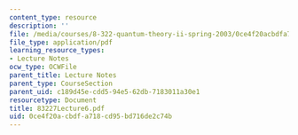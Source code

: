 ```yaml
---
content_type: resource
description: ''
file: /media/courses/8-322-quantum-theory-ii-spring-2003/0ce4f20acbdfa718cd95bd716de2c74b_83227Lecture6.pdf
file_type: application/pdf
learning_resource_types:
- Lecture Notes
ocw_type: OCWFile
parent_title: Lecture Notes
parent_type: CourseSection
parent_uid: c189d45e-cdd5-94e5-62db-7183011a30e1
resourcetype: Document
title: 83227Lecture6.pdf
uid: 0ce4f20a-cbdf-a718-cd95-bd716de2c74b
---
```

